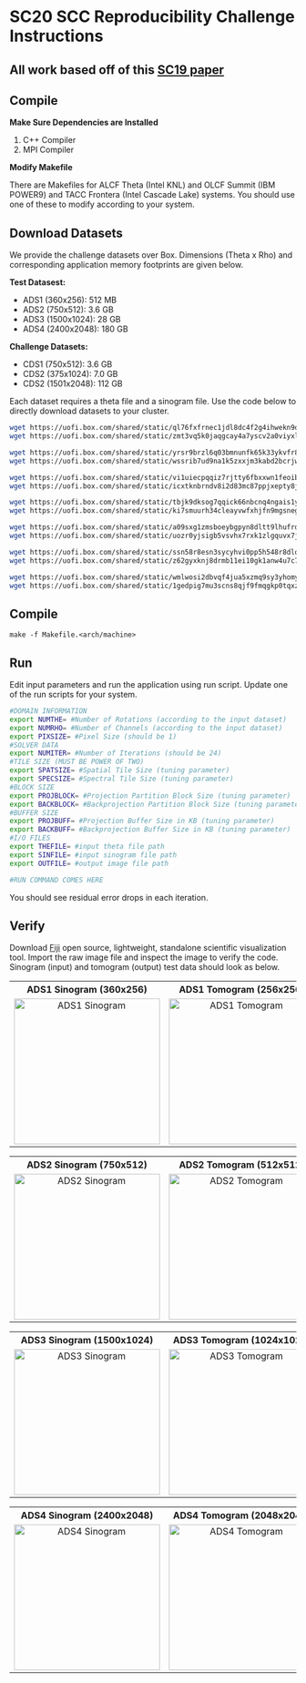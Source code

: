 # SC20 SCC Reproducibility Challenge Instructions

## All work based off of this [SC19 paper](http://impact.crhc.illinois.edu/Shared/Papers/MemXCT_SC19.pdf)

## Compile

**Make Sure Dependencies are Installed**

1. C++ Compiler
2. MPI Compiler

**Modify Makefile**

There are Makefiles for ALCF Theta (Intel KNL) and OLCF Summit (IBM POWER9) and TACC Frontera (Intel Cascade Lake) systems. You should use one of these to modify according to your system.

## Download Datasets

We provide the challenge datasets over Box. Dimensions (Theta x Rho) and corresponding application memory footprints are given below.

**Test Datasest:**

* ADS1 (360x256): 512 MB
* ADS2 (750x512): 3.6 GB
* ADS3 (1500x1024): 28 GB
* ADS4 (2400x2048): 180 GB

**Challenge Datasets:**

* CDS1 (750x512): 3.6 GB
* CDS2 (375x1024): 7.0 GB
* CDS2 (1501x2048): 112 GB

Each dataset requires a theta file and a sinogram file. Use the code below to directly download datasets to your cluster.

```bash
wget https://uofi.box.com/shared/static/ql76fxfrnec1jdl8dc4f2g4ihwekn9oj -O ADS1_theta.bin
wget https://uofi.box.com/shared/static/zmt3vq5k0jaqgcay4a7yscv2a0viyxlc -O ADS1_sinogram.bin

wget https://uofi.box.com/shared/static/yrsr9brzl6q03bmnunfk65k33ykvfr8o -O ADS2_theta.bin
wget https://uofi.box.com/shared/static/wssrib7ud9na1k5zxxjm3kabd2bcrjwu -O ADS2_sinogram.bin

wget https://uofi.box.com/shared/static/vi1uiecpqqiz7rjtty6fbxxwn1feoib0 -O ADS3_theta.bin
wget https://uofi.box.com/shared/static/icxtknbrndv8i2d83mc87ppjxepty8jz -O ADS3_sinogram.bin

wget https://uofi.box.com/shared/static/tbjk9dksog7qqick66nbcnq4ngais1yd -O ADS4_theta.bin
wget https://uofi.box.com/shared/static/ki7smuurh34cleayvwfxhjfn9mgsnega -O ADS4_sinogram.bin

wget https://uofi.box.com/shared/static/a09sxg1zmsboeybgpyn8dltt9lhufrdw -O CDS1_theta.bin
wget https://uofi.box.com/shared/static/uozr0yjsigb5vsvhx7rxk1zlgquvx7jr -O CDS1_sinogram.bin

wget https://uofi.box.com/shared/static/ssn58r8esn3sycyhvi0pp5h548r8dlqk -O CDS2_theta.bin
wget https://uofi.box.com/shared/static/z62gyxknj8drmb11ei10gk1anw4u7c7p -O CDS2_sinogram.bin

wget https://uofi.box.com/shared/static/wmlwosi2dbvqf4jua5xzmq9sy3yhomyy -O CDS3_theta.bin
wget https://uofi.box.com/shared/static/1gedpig7mu3scns8qjf9fmqgkp0tqxzf -O CDS3_sinogram.bin
```
## Compile
```
make -f Makefile.<arch/machine>
```
## Run 

Edit input parameters and run the application using run script. Update one of the run scripts for your system.

```bash
#DOMAIN INFORMATION
export NUMTHE= #Number of Rotations (according to the input dataset)
export NUMRHO= #Number of Channels (according to the input dataset)
export PIXSIZE= #Pixel Size (should be 1)
#SOLVER DATA
export NUMITER= #Number of Iterations (should be 24)
#TILE SIZE (MUST BE POWER OF TWO)
export SPATSIZE= #Spatial Tile Size (tuning parameter)
export SPECSIZE= #Spectral Tile Size (tuning parameter)
#BLOCK SIZE
export PROJBLOCK= #Projection Partition Block Size (tuning parameter)
export BACKBLOCK= #Backprojection Partition Block Size (tuning parameter)
#BUFFER SIZE
export PROJBUFF= #Projection Buffer Size in KB (tuning parameter)
export BACKBUFF= #Backprojection Buffer Size in KB (tuning parameter)
#I/O FILES
export THEFILE= #input theta file path
export SINFILE= #input sinogram file path
export OUTFILE= #output image file path

#RUN COMMAND COMES HERE
```

You should see residual error drops in each iteration.

## Verify

Download [Fiji](https://fiji.sc) open source, lightweight, standalone scientific visualization tool. Import the raw image file and inspect the image to verify the code. Sinogram (input) and tomogram (output) test data should look as below.

<table>
  <tr>
    <th>ADS1 Sinogram (360x256)</th>
    <th>ADS1 Tomogram (256x256)</th>
  </tr>
  <tr valign="top">
    <td style="text-align:center"><img src="https://user-images.githubusercontent.com/15988772/91278602-0e326000-e74a-11ea-8d64-37dd8ce307e3.png" width="256" title="ADS1 Sinogram"></td>
    <td style="text-align:center"><img src="https://user-images.githubusercontent.com/15988772/91278668-22765d00-e74a-11ea-8e41-867c3ee286d6.png" width="256" title="ADS1 Tomogram" ></td>
  </tr>
</table>

<table>
  <tr>
    <th>ADS2 Sinogram (750x512)</th>
    <th>ADS2 Tomogram (512x512)</th>
  </tr>
  <tr valign="top">
    <td style="text-align:center"><img src="https://user-images.githubusercontent.com/15988772/91278678-2609e400-e74a-11ea-8fd0-e789b2427c44.png" width="256" title="ADS2 Sinogram"></td>
    <td style="text-align:center"><img src="https://user-images.githubusercontent.com/15988772/91278685-286c3e00-e74a-11ea-9238-9ffb6c12699e.png" width="256" title="ADS2 Tomogram" ></td>
  </tr>
</table>

<table>
  <tr>
    <th>ADS3 Sinogram (1500x1024)</th>
    <th>ADS3 Tomogram (1024x1024)</th>
  </tr>
  <tr valign="top">
    <td style="text-align:center"><img src="https://user-images.githubusercontent.com/15988772/91278696-2ace9800-e74a-11ea-8bcc-17be6f63e693.png" width="256" title="ADS3 Sinogram"></td>
    <td style="text-align:center"><img src="https://user-images.githubusercontent.com/15988772/91278705-2d30f200-e74a-11ea-9563-bad5bb6e2e48.png" width="256" title="ADS3 Tomogram" ></td>
  </tr>
</table>

<table>
  <tr>
    <th>ADS4 Sinogram (2400x2048)</th>
    <th>ADS4 Tomogram (2048x2048)</th>
  </tr>
  <tr valign="top">
    <td style="text-align:center"><img src="https://user-images.githubusercontent.com/15988772/91278713-2efab580-e74a-11ea-8b6d-e4265b96c8ab.png" width="256" title="ADS4 Sinogram"></td>
    <td style="text-align:center"><img src="https://user-images.githubusercontent.com/15988772/91278912-7123f700-e74a-11ea-8908-dbcfbb2e4dd7.png" width="256" title="ADS4 Tomogram" ></td>
  </tr>
</table>
